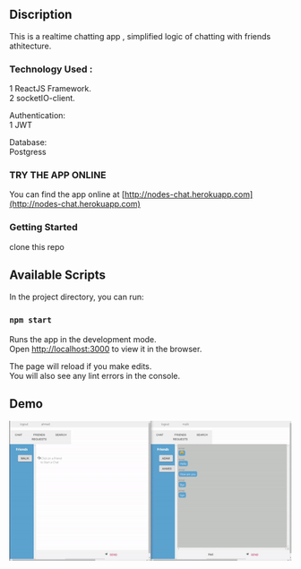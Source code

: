 ## Discription
This is a realtime chatting app , simplified logic of chatting with friends athitecture.</br>
### Technology Used :</br>
1 ReactJS Framework.</br>
2 socketIO-client.

Authentication:</br>
1 JWT

Database:</br>
Postgress

### TRY THE APP ONLINE
You can find the app online at
[http://nodes-chat.herokuapp.com](http://nodes-chat.herokuapp.com)

### Getting Started
clone this repo </br>
## Available Scripts
In the project directory, you can run:

### `npm start`

Runs the app in the development mode.<br />
Open [http://localhost:3000](http://localhost:3000) to view it in the browser.

The page will reload if you make edits.<br />
You will also see any lint errors in the console.
 ## Demo
 ![Nodes Chat App Demo](demo/demo.gif)
